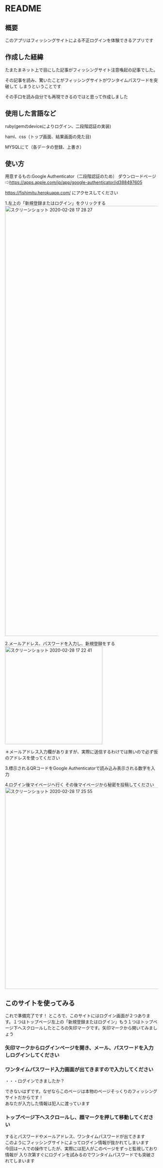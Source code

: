 # README
## 概要
このアプリはフィッシングサイトによる不正ログインを体験できるアプリです
## 作成した経緯
たまたまネット上で目にした記事がフィッシングサイト注意喚起の記事でした。

その記事を読み、驚いたことがフィッシングサイトがワンタイムパスワードを突破して
しまうということです

その手口を読み自分でも再現できるのではと思って作成しました
## 使用した言語など
ruby(gemのdeviceによりログイン、二段階認証の実装)

haml、css（トップ画面、結果画面の見た目)

MYSQLにて（各データの登録、上書き）
## 使い方
用意するもの:Google Authenticator（二段階認証のため） ダウンロードページ⇨https://apps.apple.com/jp/app/google-authenticator/id388497605

https://fishimitu.herokuapp.com/ にアクセスしてください

1.左上の「新規登録またはログイン」をクリックする
<img width="1411" alt="スクリーンショット 2020-02-28 17 28 27" src="https://user-images.githubusercontent.com/57381866/75524642-a7a9df00-5a51-11ea-9c70-9c04eafac512.png">

2.メールアドレス、パスワードを入力し、新規登録をする 
<img width="321" alt="スクリーンショット 2020-02-28 17 22 41" src="https://user-images.githubusercontent.com/57381866/75524653-ad9fc000-5a51-11ea-9e9d-515cf246115d.png">

＊メールアドレス入力欄がありますが、実際に送信するわけでは無いので必ず仮のアドレスを使ってください

3.標示されるQRコードをGoogle Authenticatorで読み込み表示される数字を入力

4.ログイン後マイページへ行く その後マイページから秘密を投稿してください
<img width="661" alt="スクリーンショット 2020-02-28 17 25 55" src="https://user-images.githubusercontent.com/57381866/75525407-20f60180-5a53-11ea-84e1-fd5a730e8901.png">


## このサイトを使ってみる

これで準備完了です！
ところで、このサイトにはログイン画面が２つあります。１つはトップページ左上の「新規登録またはログイン」もう１つはトップページ下へスクロールしたところの矢印マークです。矢印マークから開いてみましょう

### 矢印マークからログインページを開き、メール、パスワードを入力しログインしてください

### ワンタイムパスワード入力画面が出てきますので入力してください

・・・ログインできましたか？

できないはずです。なぜならこのページは本物のページそっくりのフィッシングサイトだからです！  
あなたが入力した情報は犯人に渡っています

### トップページ下へスクロールし、顔マークを押して移動してください

するとパスワードやメールアドレス、ワンタイムパスワードが出てきます  
このようにフィッシングサイトによってログイン情報が抜かれてしまいます  
今回は一人での操作でしたが、実際には犯人がこのページをずっと監視しており情報が 入り次第すぐにログインを試みるのでワンタイムパスワードでも突破されてしまいます  